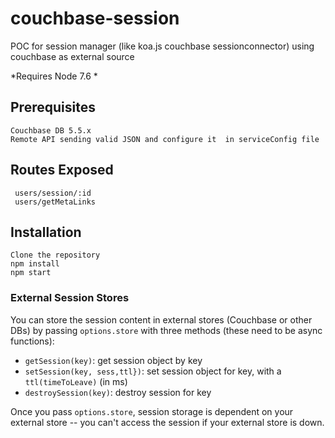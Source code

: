 # couchbase-session
POC for session manager (like koa.js couchbase sessionconnector) using couchbase as external source



 *Requires Node 7.6 *
## Prerequisites
	Couchbase DB 5.5.x
	Remote API sending valid JSON and configure it  in serviceConfig file


## Routes Exposed 
	 users/session/:id
	 users/getMetaLinks


## Installation
	Clone the repository
	npm install
	npm start

### External Session Stores
  You can store the session content in external stores (Couchbase or other DBs) by passing `options.store` with three methods (these need to be async functions):

  - `getSession(key)`: get session object by key
  - `setSession(key, sess,ttl})`: set session object for key, with a `ttl(timeToLeave)` (in ms)
  - `destroySession(key)`: destroy session for key


  Once you pass `options.store`, session storage is dependent on your external store -- you can't access the session if your external store is down.
